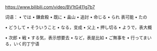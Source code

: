 https://www.bilibili.com/video/BV1tG411g7b7

词语：
•	では
•	鎌倉殿
•	既に
•	畠山
•	追討
•	命じる
•	られ 表可能
•	たの

•	どうして
•	そういうこと
•	なる，变成
•	父上
•	押し切る
•	ようで，表大概

•	次郎
•	戦
•	する気，表示想要去
•	など，表是比如
•	ご無事を
•	行ってまいる，いく的丁宁语
